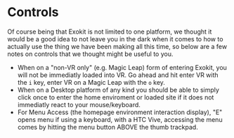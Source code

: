# Controls

Of course being that Exokit is not limited to one platform, we thought it would be a good idea to not leave you in the dark when it comes to how to actually use the thing we have been making all this time, so below are a few notes on controls that we thought might be useful to you.

* When on a "non-VR only" (e.g. Magic Leap) form of entering Exokit, you will not be immediatly loaded into VR. Go ahead and hit enter VR with the `i` key, enter VR on a Magic Leap with the `o` key.
* When on a Desktop platform of any kind you should be able to simply click once to enter the home enviroment or loaded site if it does not immediatly react to your mouse/keyboard.
* For Menu Access (the homepage environment interaction display), "E" opens menu if using a keyboard, with a HTC Vive, accessing the menu comes by hitting the menu button ABOVE the thumb trackpad.
